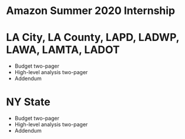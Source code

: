 # Amazon Summer 2020 Internship

# LA City, LA County, LAPD, LADWP, LAWA, LAMTA, LADOT
- Budget two-pager
- High-level analysis two-pager
- Addendum

# NY State
- Budget two-pager
- High-level analysis two-pager
- Addendum
